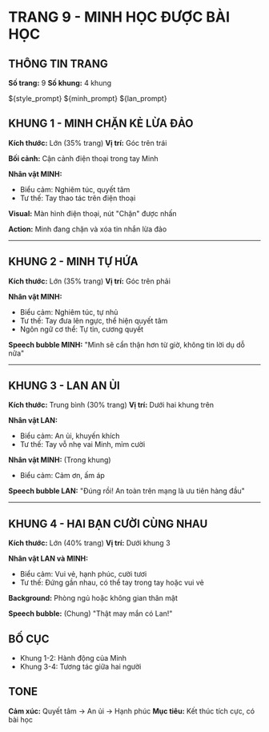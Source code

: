 # TRANG 9 - MINH HỌC ĐƯỢC BÀI HỌC

## THÔNG TIN TRANG
**Số trang:** 9
**Số khung:** 4 khung

${style_prompt}
${minh_prompt}
${lan_prompt}

## KHUNG 1 - MINH CHẶN KẺ LỪA ĐẢO
**Kích thước:** Lớn (35% trang)
**Vị trí:** Góc trên trái

**Bối cảnh:** Cận cảnh điện thoại trong tay Minh

**Nhân vật MINH:**
- Biểu cảm: Nghiêm túc, quyết tâm
- Tư thế: Tay thao tác trên điện thoại

**Visual:** Màn hình điện thoại, nút "Chặn" được nhấn

**Action:** Minh đang chặn và xóa tin nhắn lừa đảo

---

## KHUNG 2 - MINH TỰ HỨA
**Kích thước:** Lớn (35% trang)
**Vị trí:** Góc trên phải

**Nhân vật MINH:**
- Biểu cảm: Nghiêm túc, tự nhủ
- Tư thế: Tay đưa lên ngực, thể hiện quyết tâm
- Ngôn ngữ cơ thể: Tự tin, cương quyết

**Speech bubble MINH:** "Mình sẽ cẩn thận hơn từ giờ, không tin lời dụ dỗ nữa"

---

## KHUNG 3 - LAN AN ỦI
**Kích thước:** Trung bình (30% trang)
**Vị trí:** Dưới hai khung trên

**Nhân vật LAN:**
- Biểu cảm: An ủi, khuyến khích
- Tư thế: Tay vỗ nhẹ vai Minh, mỉm cười

**Nhân vật MINH:** (Trong khung)
- Biểu cảm: Cảm ơn, ấm áp

**Speech bubble LAN:** "Đúng rồi! An toàn trên mạng là ưu tiên hàng đầu"

---

## KHUNG 4 - HAI BẠN CƯỜI CÙNG NHAU
**Kích thước:** Lớn (40% trang)
**Vị trí:** Dưới khung 3

**Nhân vật LAN và MINH:**
- Biểu cảm: Vui vẻ, hạnh phúc, cười tươi
- Tư thế: Đứng gần nhau, có thể tay trong tay hoặc vui vẻ

**Background:** Phòng ngủ hoặc không gian thân mật

**Speech bubble:** (Chung) "Thật may mắn có Lan!"

## BỐ CỤC
- Khung 1-2: Hành động của Minh
- Khung 3-4: Tương tác giữa hai người

## TONE
**Cảm xúc:** Quyết tâm → An ủi → Hạnh phúc
**Mục tiêu:** Kết thúc tích cực, có bài học
